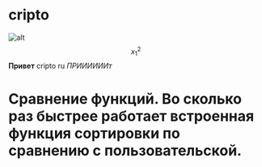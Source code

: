 # cripto
![alt](https://s1.1zoom.ru/b5050/214/Pictorial_art_Winter_458672_1600x1200.jpg)
$$x_1^2$$
**Привет**
cripto
ru
*ПРИИИИИИт*
# Сравнение функций. Во сколько раз быстрее работает встроенная функция сортировки по сравнению с пользовательской. 
